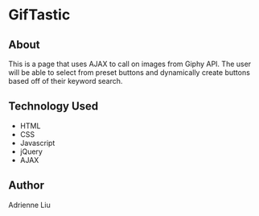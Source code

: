 # GifTastic

## About
This is a page that uses AJAX to call on images from Giphy API. The user will be able to select from preset buttons and dynamically create buttons based off of their keyword search.  

## Technology Used
- HTML
- CSS
- Javascript
- jQuery
- AJAX

## Author
Adrienne Liu